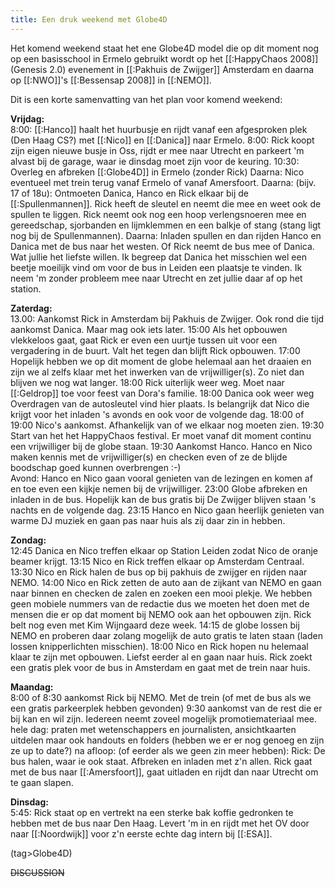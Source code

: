 ```yaml
---
title: Een druk weekend met Globe4D
---
```

Het komend weekend staat het ene Globe4D model die op dit moment nog op een basisschool in Ermelo gebruikt wordt op het [[:HappyChaos 2008]] (Genesis 2.0) evenement in [[:Pakhuis de Zwijger]] Amsterdam en daarna op [[:NWO]]'s [[:Bessensap 2008]] in [[:NEMO]].

Dit is een korte samenvatting van het plan voor komend weekend:

**Vrijdag:**  
8:00: [[:Hanco]] haalt het huurbusje en rijdt vanaf een afgesproken plek (Den Haag CS?) met [[:Nico]] en [[:Danica]] naar Ermelo.
8:00: Rick koopt zijn eigen nieuwe busje in Oss, rijdt er mee naar Utrecht en parkeert 'm alvast bij de garage, waar ie dinsdag moet zijn voor de keuring.
10:30: Overleg en afbreken [[:Globe4D]] in Ermelo (zonder Rick)
Daarna: Nico eventueel met trein terug vanaf Ermelo of vanaf Amersfoort.
Daarna: (bijv. 17 of 18u): Ontmoeten Danica, Hanco en Rick elkaar bij de [[:Spullenmannen]].
Rick heeft de sleutel en neemt die mee en weet ook de spullen te liggen. Rick neemt ook nog een hoop verlengsnoeren mee en gereedschap, sjorbanden en lijmklemmen en een balkje of stang (stang ligt nog bij de Spullenmannen).
Daarna: Inladen spullen en dan rijden Hanco en Danica met de bus naar het westen. Of Rick neemt de bus mee of Danica. Wat jullie het liefste willen. Ik begreep dat Danica het misschien wel een beetje moeilijk vind om voor de bus in Leiden een plaatsje te vinden. Ik neem 'm zonder probleem mee naar Utrecht en zet jullie daar af op het station.

**Zaterdag:**  
13.00: Aankomst Rick in Amsterdam bij Pakhuis de Zwijger.
Ook rond die tijd aankomst Danica. Maar mag ook iets later.
15:00 Als het opbouwen vlekkeloos gaat, gaat Rick er even een uurtje tussen uit voor een vergadering in de buurt. Valt het tegen dan blijft Rick opbouwen.
17:00 Hopelijk hebben we op dit moment de globe helemaal aan het draaien en zijn we al zelfs klaar met het inwerken van de vrijwilliger(s). Zo niet dan blijven we nog wat langer.
18:00 Rick uiterlijk weer weg. Moet naar [[:Geldrop]] toe voor feest van Dora's familie.
18:00 Danica ook weer weg
Overdragen van de autosleutel vind hier plaats. Is belangrijk dat Nico die krijgt voor het inladen 's avonds en ook voor de volgende dag.
18:00 of 19:00 Nico's aankomst. Afhankelijk van of we elkaar nog moeten zien.
19:30 Start van het het HappyChaos festival. Er moet vanaf dit moment continu een vrijwilliger bij de globe staan.
19:30 Aankomst Hanco.
Hanco en Nico maken kennis met de vrijwilliger(s) en checken even of ze de blijde boodschap goed kunnen overbrengen :-)  
Avond: Hanco en Nico gaan vooral genieten van de lezingen en komen af en toe even een kijkje nemen bij de vrijwilliger.
23:00 Globe afbreken en inladen in de bus. Hopelijk kan de bus gratis bij De Zwijger blijven staan 's nachts en de volgende dag.
23:15 Hanco en Nico gaan heerlijk genieten van warme DJ muziek en gaan pas naar huis als zij daar zin in hebben.

**Zondag:**  
12:45 Danica en Nico treffen elkaar op Station Leiden zodat Nico de oranje beamer krijgt.
13:15 Nico en Rick treffen elkaar op Amsterdam Centraal.
13:30 Nico en Rick halen de bus op bij pakhuis de zwijger en rijden naar NEMO.
14:00 Nico en Rick zetten de auto aan de zijkant van NEMO en gaan naar binnen en checken de zalen en zoeken een mooi plekje. We hebben geen mobiele nummers van de redactie dus we moeten het doen met de mensen die er op dat moment bij NEMO ook aan het opbouwen zijn. Rick belt nog even met Kim Wijngaard deze week.
14:15 de globe lossen bij NEMO en proberen daar zolang mogelijk de auto gratis te laten staan (laden lossen knipperlichten misschien).
18:00 Nico en Rick hopen nu helemaal klaar te zijn met opbouwen. Liefst eerder al en gaan naar huis. Rick zoekt een gratis plek voor de bus in Amsterdam en gaat met de trein naar huis.

**Maandag:**  
8:00 of 8:30 aankomst Rick bij NEMO. Met de trein (of met de bus als we een gratis parkeerplek hebben gevonden)
9:30 aankomst van de rest die er bij kan en wil zijn. Iedereen neemt zoveel mogelijk promotiemateriaal mee.
hele dag: praten met wetenschappers en journalisten, ansichtkaarten uitdelen maar ook handouts en folders (hebben we er er nog genoeg en zijn ze up to date?)
na afloop: (of eerder als we geen zin meer hebben): Rick: De bus halen, waar ie ook staat. Afbreken en inladen met z'n allen. Rick gaat met de bus naar [[:Amersfoort]], gaat uitladen en rijdt dan naar Utrecht om te gaan slapen.

**Dinsdag:**  
5:45: Rick staat op en vertrekt na een sterke bak koffie gedronken te hebben met de bus naar Den Haag. Levert 'm in en rijdt met het OV door naar [[:Noordwijk]] voor z'n eerste echte dag intern bij [[:ESA]].

(tag>Globe4D)


~~DISCUSSION~~
